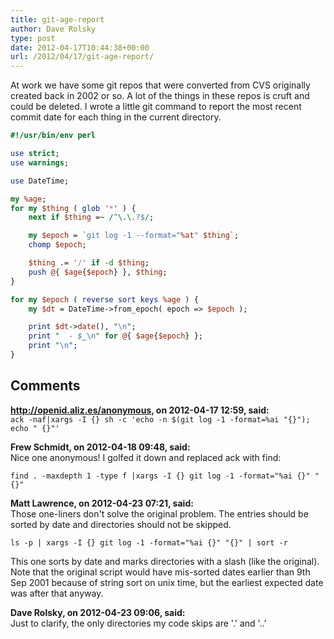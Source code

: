 ```yaml
---
title: git-age-report
author: Dave Rolsky
type: post
date: 2012-04-17T10:44:38+00:00
url: /2012/04/17/git-age-report/
---
```


At work we have some git repos that were converted from CVS originally created back in 2002 or so. A
lot of the things in these repos is cruft and could be deleted. I wrote a little git command to
report the most recent commit date for each thing in the current directory.

```perl
#!/usr/bin/env perl

use strict;
use warnings;

use DateTime;

my %age;
for my $thing ( glob '*' ) {
    next if $thing =~ /^\.\.?$/;

    my $epoch = `git log -1 --format="%at" $thing`;
    chomp $epoch;

    $thing .= '/' if -d $thing;
    push @{ $age{$epoch} }, $thing;
}

for my $epoch ( reverse sort keys %age ) {
    my $dt = DateTime->from_epoch( epoch => $epoch );

    print $dt->date(), "\n";
    print "  - $_\n" for @{ $age{$epoch} };
    print "\n";
}
```

## Comments

**http://openid.aliz.es/anonymous, on 2012-04-17 12:59, said:**  
`ack -naf|xargs -I {} sh -c 'echo -n $(git log -1 -format=%ai "{}"); echo " {}"'`

**Frew Schmidt, on 2012-04-18 09:48, said:**  
Nice one anonymous! I golfed it down and replaced ack with find:

`find . -maxdepth 1 -type f |xargs -I {} git log -1 -format="%ai {}" "{}"`

**Matt Lawrence, on 2012-04-23 07:21, said:**  
Those one-liners don't solve the original problem. The entries should be sorted by date and
directories should not be skipped.

`ls -p | xargs -I {} git log -1 -format="%ai {}" "{}" | sort -r`

This one sorts by date and marks directories with a slash (like the original). Note that the
original script would have mis-sorted dates earlier than 9th Sep 2001 because of string sort on unix
time, but the earliest expected date was after that anyway.

**Dave Rolsky, on 2012-04-23 09:06, said:**  
Just to clarify, the only directories my code skips are '.' and '..'
